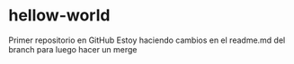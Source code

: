 # hellow-world
Primer repositorio en GitHub
Estoy haciendo cambios en el readme.md del branch para luego hacer un merge
